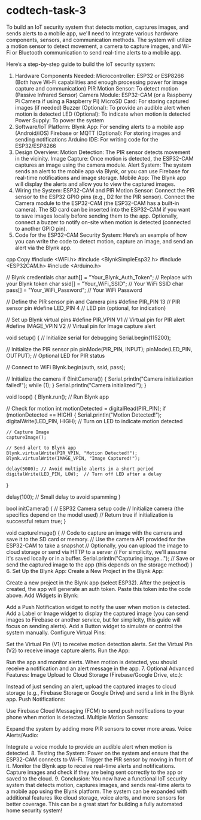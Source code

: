 # codtech-task-3

To build an IoT security system that detects motion, captures images, and sends alerts to a mobile app, we'll need to integrate various hardware components, sensors, and communication methods. The system will utilize a motion sensor to detect movement, a camera to capture images, and Wi-Fi or Bluetooth communication to send real-time alerts to a mobile app.

Here’s a step-by-step guide to build the IoT security system:

1. Hardware Components Needed:
Microcontroller: ESP32 or ESP8266 (Both have Wi-Fi capabilities and enough processing power for image capture and communication)
PIR Motion Sensor: To detect motion (Passive Infrared Sensor)
Camera Module: ESP32-CAM (or a Raspberry Pi Camera if using a Raspberry Pi)
MicroSD Card: For storing captured images (if needed)
Buzzer (Optional): To provide an audible alert when motion is detected
LED (Optional): To indicate when motion is detected
Power Supply: To power the system
2. Software/IoT Platform:
Blynk App: For sending alerts to a mobile app (Android/iOS)
Firebase or MQTT (Optional): For storing images and sending notifications
Arduino IDE: For writing code for the ESP32/ESP8266
3. Design Overview:
Motion Detection: The PIR sensor detects movement in the vicinity.
Image Capture: Once motion is detected, the ESP32-CAM captures an image using the camera module.
Alert System: The system sends an alert to the mobile app via Blynk, or you can use Firebase for real-time notifications and image storage.
Mobile App: The Blynk app will display the alerts and allow you to view the captured images.
4. Wiring the System:
ESP32-CAM and PIR Motion Sensor:
Connect the PIR sensor to the ESP32 GPIO pins (e.g., D2 for the PIR sensor).
Connect the Camera module to the ESP32-CAM (the ESP32-CAM has a built-in camera).
The SD card can be inserted into the ESP32-CAM if you want to save images locally before sending them to the app.
Optionally, connect a buzzer to notify on-site when motion is detected (connected to another GPIO pin).
5. Code for the ESP32-CAM Security System:
Here’s an example of how you can write the code to detect motion, capture an image, and send an alert via the Blynk app.

cpp
Copy
#include <WiFi.h>
#include <BlynkSimpleEsp32.h>
#include <ESP32CAM.h>
#include <Arduino.h>

// Blynk credentials
char auth[] = "Your_Blynk_Auth_Token";  // Replace with your Blynk token
char ssid[] = "Your_WiFi_SSID";         // Your WiFi SSID
char pass[] = "Your_WiFi_Password";     // Your WiFi Password

// Define the PIR sensor pin and Camera pins
#define PIR_PIN 13    // PIR sensor pin
#define LED_PIN 4     // LED pin (optional, for indication)

// Set up Blynk virtual pins
#define PIR_VPIN V1  // Virtual pin for PIR alert
#define IMAGE_VPIN V2 // Virtual pin for Image capture alert

void setup() {
  // Initialize serial for debugging
  Serial.begin(115200);
  
  // Initialize the PIR sensor pin
  pinMode(PIR_PIN, INPUT);
  pinMode(LED_PIN, OUTPUT);  // Optional LED for PIR status
  
  // Connect to WiFi
  Blynk.begin(auth, ssid, pass);

  // Initialize the camera
  if (!initCamera()) {
    Serial.println("Camera initialization failed!");
    while (1);
  }
  Serial.println("Camera initialized!");
}

void loop() {
  Blynk.run();  // Run Blynk app
  
  // Check for motion
  int motionDetected = digitalRead(PIR_PIN);
  if (motionDetected == HIGH) {
    Serial.println("Motion Detected!");
    digitalWrite(LED_PIN, HIGH);  // Turn on LED to indicate motion detected
    
    // Capture Image
    captureImage();

    // Send alert to Blynk app
    Blynk.virtualWrite(PIR_VPIN, "Motion Detected!");
    Blynk.virtualWrite(IMAGE_VPIN, "Image Captured!");

    delay(5000); // Avoid multiple alerts in a short period
    digitalWrite(LED_PIN, LOW);  // Turn off LED after a delay
  }

  delay(100); // Small delay to avoid spamming
}

bool initCamera() {
  // ESP32 Camera setup code
  // Initialize camera (the specifics depend on the model used)
  // Return true if initialization is successful
  return true;
}

void captureImage() {
  // Code to capture an image with the camera and save it to the SD card or memory.
  // Use the camera API provided for the ESP32-CAM to take a snapshot
  // Optionally, you can upload the image to cloud storage or send via HTTP to a server
  // For simplicity, we'll assume it's saved locally or in a buffer.
  Serial.println("Capturing image...");
  // Save or send the captured image to the app (this depends on the storage method)
}
6. Set Up the Blynk App:
Create a New Project in the Blynk App:

Create a new project in the Blynk app (select ESP32).
After the project is created, the app will generate an auth token. Paste this token into the code above.
Add Widgets in Blynk:

Add a Push Notification widget to notify the user when motion is detected.
Add a Label or Image widget to display the captured image (you can send images to Firebase or another service, but for simplicity, this guide will focus on sending alerts).
Add a Button widget to simulate or control the system manually.
Configure Virtual Pins:

Set the Virtual Pin (V1) to receive motion detection alerts.
Set the Virtual Pin (V2) to receive image capture alerts.
Run the App:

Run the app and monitor alerts. When motion is detected, you should receive a notification and an alert message in the app.
7. Optional Advanced Features:
Image Upload to Cloud Storage (Firebase/Google Drive, etc.):

Instead of just sending an alert, upload the captured images to cloud storage (e.g., Firebase Storage or Google Drive) and send a link in the Blynk app.
Push Notifications:

Use Firebase Cloud Messaging (FCM) to send push notifications to your phone when motion is detected.
Multiple Motion Sensors:

Expand the system by adding more PIR sensors to cover more areas.
Voice Alerts/Audio:

Integrate a voice module to provide an audible alert when motion is detected.
8. Testing the System:
Power on the system and ensure that the ESP32-CAM connects to Wi-Fi.
Trigger the PIR sensor by moving in front of it.
Monitor the Blynk app to receive real-time alerts and notifications.
Capture images and check if they are being sent correctly to the app or saved to the cloud.
9. Conclusion:
You now have a functional IoT security system that detects motion, captures images, and sends real-time alerts to a mobile app using the Blynk platform. The system can be expanded with additional features like cloud storage, voice alerts, and more sensors for better coverage. This can be a great start for building a fully automated home security system!



